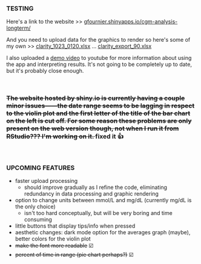### TESTING
  Here's a link to the website >>  [gfournier.shinyapps.io/cgm-analysis-longterm/](gfournier.shinyapps.io/cgm-analysis-longterm/) 
  
  And you need to upload data for the graphics to render so here's some of my own >> 
  [clarity_1023_0120.xlsx](https://github.com/user-attachments/files/17535653/clarity_1023_0120.xlsx) ...
  [clarity_export_90.xlsx](https://github.com/user-attachments/files/17535655/clarity_export_90.xlsx)
  
  I also uploaded a [demo video](https://youtu.be/vgO8JMuLfws) to youtube for more information about using the app and interpreting results. It's not going to be completely up to date, but it's probably close enough.

<br>

### <s>The website hosted by shiny.io is currently having a couple minor issues——the date range seems to be lagging in respect to the violin plot and the first letter of the title of the bar chart on the left is cut off. For some reason these problems are only present on the web version though, not when I run it from RStudio??? I'm working on it. </s> fixed it 👍

<br>

### UPCOMING FEATURES
  - faster upload processing
    - should improve gradually as I refine the code, eliminating redundancy in data processing and graphic rendering
  - option to change units between mmol/L and mg/dL (currently mg/dL is the only choice)
    - isn't too hard conceptually, but will be very boring and time consuming
  - little buttons that display tips/info when pressed
  - aesthetic changes: dark mode option for the averages graph (maybe), better colors for the violin plot
  - <s>make the font more readable</s> ☑️
  - <s>percent of time in range (pie chart perhaps?)</s> ☑️
